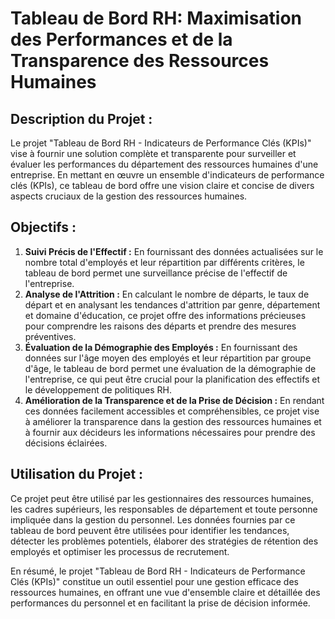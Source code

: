 # Tableau de Bord RH: Maximisation des Performances et de la Transparence des Ressources Humaines

## Description du Projet :

Le projet "Tableau de Bord RH - Indicateurs de Performance Clés (KPIs)" vise à fournir une solution complète et transparente pour surveiller et évaluer les performances du département des ressources humaines d'une entreprise. En mettant en œuvre un ensemble d'indicateurs de performance clés (KPIs), ce tableau de bord offre une vision claire et concise de divers aspects cruciaux de la gestion des ressources humaines.

## Objectifs :

1. **Suivi Précis de l'Effectif :** En fournissant des données actualisées sur le nombre total d'employés et leur répartition par différents critères, le tableau de bord permet une surveillance précise de l'effectif de l'entreprise.
2. **Analyse de l'Attrition :** En calculant le nombre de départs, le taux de départ et en analysant les tendances d'attrition par genre, département et domaine d'éducation, ce projet offre des informations précieuses pour comprendre les raisons des départs et prendre des mesures préventives.
3. **Évaluation de la Démographie des Employés :** En fournissant des données sur l'âge moyen des employés et leur répartition par groupe d'âge, le tableau de bord permet une évaluation de la démographie de l'entreprise, ce qui peut être crucial pour la planification des effectifs et le développement de politiques RH.
4. **Amélioration de la Transparence et de la Prise de Décision :** En rendant ces données facilement accessibles et compréhensibles, ce projet vise à améliorer la transparence dans la gestion des ressources humaines et à fournir aux décideurs les informations nécessaires pour prendre des décisions éclairées.

## Utilisation du Projet :

Ce projet peut être utilisé par les gestionnaires des ressources humaines, les cadres supérieurs, les responsables de département et toute personne impliquée dans la gestion du personnel. Les données fournies par ce tableau de bord peuvent être utilisées pour identifier les tendances, détecter les problèmes potentiels, élaborer des stratégies de rétention des employés et optimiser les processus de recrutement.

En résumé, le projet "Tableau de Bord RH - Indicateurs de Performance Clés (KPIs)" constitue un outil essentiel pour une gestion efficace des ressources humaines, en offrant une vue d'ensemble claire et détaillée des performances du personnel et en facilitant la prise de décision informée.


